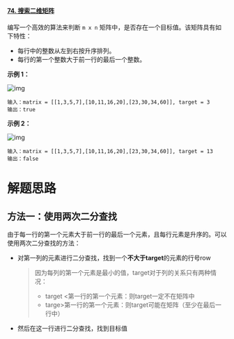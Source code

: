 #### [74. 搜索二维矩阵](https://leetcode-cn.com/problems/search-a-2d-matrix/)

编写一个高效的算法来判断 `m x n` 矩阵中，是否存在一个目标值。该矩阵具有如下特性：

- 每行中的整数从左到右按升序排列。
- 每行的第一个整数大于前一行的最后一个整数。

 

**示例 1：**

![img](https://assets.leetcode.com/uploads/2020/10/05/mat.jpg)

```
输入：matrix = [[1,3,5,7],[10,11,16,20],[23,30,34,60]], target = 3
输出：true
```

**示例 2：**

![img](https://assets.leetcode-cn.com/aliyun-lc-upload/uploads/2020/11/25/mat2.jpg)

```
输入：matrix = [[1,3,5,7],[10,11,16,20],[23,30,34,60]], target = 13
输出：false
```

# 解题思路

## 方法一：使用两次二分查找

由于每一行的第一个元素大于前一行的最后一个元素，且每行元素是升序的。可以使用两次二分查找的方法：

- 对第一列的元素进行二分查找，找到一个**不大于target**的元素的行号row

  > 因为每列的第一个元素是最小的值，target对于列的关系只有两种情况：
  >
  > - target <第一行的第一个元素：则target一定不在矩阵中
  > - targe>第一行的第一个元素：则target可能在矩阵（至少在最后一行中）

- 然后在这一行进行二分查找，找到目标值

